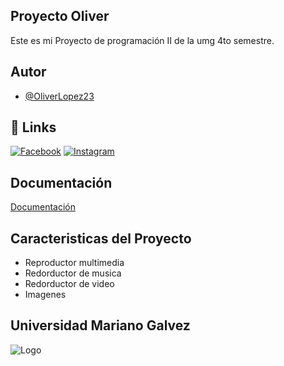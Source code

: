 
## Proyecto Oliver

Este es mi Proyecto de programación II de la umg 4to semestre.

## Autor

- [@OliverLopez23](https://www.github.com/Oliverlopez23)

## 🔗 Links
[![Facebook](https://img.shields.io/badge/Facebook-0A66C2?style=for-the-badge&logo=facebook&logoColor=white)](https://www.facebook.com/share/1DJ9P1Xbrr/)
[![Instagram](https://img.shields.io/badge/Instagram-c20a66?style=for-the-badge&logo=instagram&logoColor=white)](https://www.instagram.com/oliverlopez653/profilecard/?igsh=MWlhOWZuZzR3czhjNQ==)



## Documentación

[Documentación]([https://drive.google.com/drive/folders/1J-WPCeQFplvb8Mt4RL0mlwc-AjcZP5vi?usp=drive_link](https://drive.google.com/drive/folders/1J-WPCeQFplvb8Mt4RL0mlwc-AjcZP5vi?usp=sharing))


## Caracteristicas del Proyecto

- Reproductor multimedia 
- Redorductor de musica
- Redorductor de video
- Imagenes



## Universidad Mariano Galvez
![Logo](https://upload.wikimedia.org/wikipedia/commons/thumb/1/15/Escudo_de_la_universidad_Mariano_G%C3%A1lvez_Guatemala.svg/800px-Escudo_de_la_universidad_Mariano_G%C3%A1lvez_Guatemala.svg.png)

